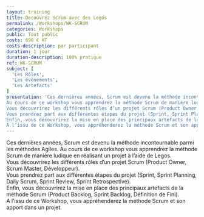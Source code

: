 ```yaml
---
layout: training
title: Decouvrez Scrum avec des Legos
permalink: /Workshops/WK-SCRUM
categories: Workshops
public: Tout public
costs: 690 € HT
costs-description: par participant
duration: 1 jour
duration-description: 100% pratique
ref: WK-SCRUM
subject: [
  'Les Rôles',
  'Les évènements',
  'Les Artefacts'
]
presentation: 'Ces dernières années, Scrum est devenu la méthode incontournable parmi les méthodes Agiles.
Au cours de ce workshop vous apprendrez la méthode Scrum de manière ludique en réalisant un projet à l’aide de Legos.
Vous découvrirez les différents rôles d’un projet Scrum (Product Owner, Scrum Master, Développeur).  
Vous prendrez part aux différentes étapes du projet (Sprint, Sprint Planning, Daily Scrum, Sprint Review, Sprint Retrospective).  
Enfin, vous découvrirez la mise en place des principaux artefacts de la méthode Scrum (Product Backlog, Sprint Backlog, Définition de Fini).
A l’issu de ce Workshop, vous appréhenderez la méthode Scrum et son apport dans un projet.'
---
```


Ces dernières années, Scrum est devenu la méthode incontournable parmi les méthodes Agiles.
Au cours de ce workshop vous apprendrez la méthode Scrum de manière ludique en réalisant un projet à l’aide de Legos.  
Vous découvrirez les différents rôles d’un projet Scrum (Product Owner, Scrum Master, Développeur).  
Vous prendrez part aux différentes étapes du projet (Sprint, Sprint Planning, Daily Scrum, Sprint Review, Sprint Retrospective).  
Enfin, vous découvrirez la mise en place des principaux artefacts de la méthode Scrum (Product Backlog, Sprint Backlog, Définition de Fini).  
A l’issu de ce Workshop, vous appréhenderez la méthode Scrum et son apport dans un projet.  
